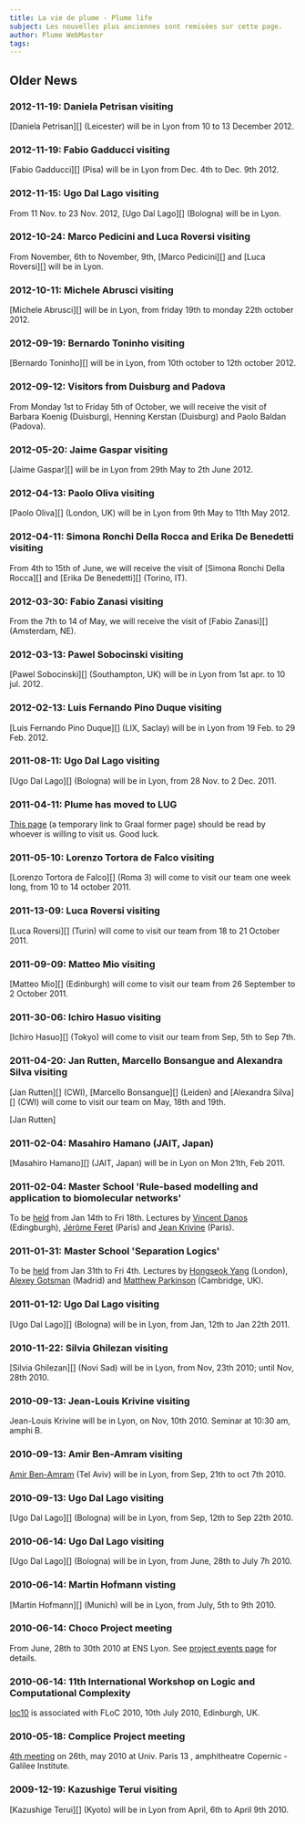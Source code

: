 ```yaml
---
title: La vie de plume - Plume life
subject: Les nouvelles plus anciennes sont remisées sur cette page.
author: Plume WebMaster
tags: 
---
```


## Older News

### 2012-11-19: Daniela Petrisan visiting

[Daniela Petrisan][] (Leicester) will be in Lyon from 10 to 13 December 2012.

### 2012-11-19: Fabio Gadducci visiting

[Fabio Gadducci][] (Pisa) will be in Lyon from Dec. 4th to Dec. 9th 2012.

### 2012-11-15: Ugo Dal Lago visiting

From 11 Nov. to 23 Nov. 2012, [Ugo Dal Lago][] (Bologna) will  be in Lyon.

### 2012-10-24: Marco Pedicini and Luca Roversi visiting

From November, 6th to November, 9th, [Marco Pedicini][] and [Luca Roversi][] will be in Lyon.

### 2012-10-11: Michele Abrusci visiting

[Michele Abrusci][] will be in Lyon, from friday 19th to monday 22th october 2012.

### 2012-09-19: Bernardo Toninho visiting

[Bernardo Toninho][] will be in Lyon, from 10th october to 12th october 2012.

### 2012-09-12: Visitors from Duisburg and Padova

From Monday 1st to Friday 5th of October, we will receive the visit of
Barbara Koenig (Duisburg), Henning Kerstan (Duisburg) and Paolo Baldan
(Padova).

### 2012-05-20: Jaime Gaspar visiting

[Jaime Gaspar][] will be in Lyon from 29th May to  2th June 2012.

### 2012-04-13: Paolo Oliva visiting

[Paolo Oliva][] (London, UK) will be in Lyon from 9th May to 11th May 2012.

### 2012-04-11: Simona Ronchi Della Rocca and Erika De Benedetti visiting

From 4th to 15th of June, we will receive the visit of [Simona Ronchi Della Rocca][] and [Erika De Benedetti][] (Torino, IT).

### 2012-03-30: Fabio Zanasi visiting

From the 7th to 14 of May, we will receive the visit of [Fabio Zanasi][] (Amsterdam, NE).

### 2012-03-13: Pawel Sobocinski visiting

[Pawel Sobocinski][] (Southampton, UK) will be in Lyon from 1st apr. to 10 jul. 2012.

### 2012-02-13: Luis Fernando Pino Duque visiting

[Luis Fernando Pino Duque][] (LIX, Saclay) will be in Lyon from 19 Feb. to 29 Feb. 2012.

### 2011-08-11: Ugo Dal Lago visiting

[Ugo Dal Lago][] (Bologna) will  be in Lyon, from 28 Nov. to 2 Dec. 2011.

### 2011-04-11: Plume has moved to LUG

[This page](http://graal.ens-lyon.fr/access.html) (a temporary link to Graal former page) should be read by whoever is willing to visit us. Good luck.

### 2011-05-10: Lorenzo Tortora de Falco visiting

[Lorenzo Tortora de Falco][] (Roma 3) will come to visit our team one week long, from 10 to 14 october 2011.

### 2011-13-09: Luca Roversi visiting

[Luca Roversi][] (Turin) will come to visit our team from 18 to 21 October 2011.

### 2011-09-09: Matteo Mio visiting

[Matteo Mio][] (Edinburgh) will come to visit our team from 26 September to 2 October 2011.

### 2011-30-06: Ichiro Hasuo visiting

[Ichiro Hasuo][] (Tokyo) will come to visit our team from Sep, 5th to Sep 7th.


### 2011-04-20: Jan Rutten, Marcello Bonsangue and Alexandra Silva visiting

[Jan Rutten][] (CWI), [Marcello Bonsangue][] (Leiden) and [Alexandra Silva][] (CWI) will come to visit our team on May, 18th and 19th.

[Jan Rutten]
### 2011-02-04: Masahiro Hamano (JAIT, Japan)

[Masahiro Hamano][] (JAIT, Japan) will be in Lyon on Mon 21th, Feb 2011.

### 2011-02-04: Master School 'Rule-based modelling and application to biomolecular networks'

To be [held](http://www.ens-lyon.fr/DI/?p=1204&lang=en) from Jan 14th to Fri 18th.
Lectures by [Vincent Danos](http://www.inf.ed.ac.uk/people/staff/Vincent_Danos.html) (Edingburgh),
[Jérôme Feret](http://www.di.ens.fr/~feret) (Paris) and
[Jean Krivine](http://http://www.pps.jussieu.fr/~jkrivine/homepage/Home.html) (Paris).

### 2011-01-31: Master School 'Separation Logics'

To be [held](http://www.ens-lyon.fr/DI/?p=1203&lang=en) from Jan 31th to Fri 4th.
Lectures by [Hongseok Yang](http://www.eecs.qmul.ac.uk/~hyang/Public/Home.html) (London),
[Alexey Gotsman](http://software.imdea.org/~gotsman/) (Madrid) and
[Matthew Parkinson](http://www.cl.cam.ac.uk/~mjp41/) (Cambridge, UK).

### 2011-01-12: Ugo Dal Lago visiting

[Ugo Dal Lago][] (Bologna) will  be in Lyon, from Jan, 12th to Jan 22th 2011.

### 2010-11-22: Silvia Ghilezan visiting

[Silvia Ghilezan][]  (Novi Sad) will  be in
Lyon, from Nov, 23th 2010; until Nov, 28th 2010.

### 2010-09-13: Jean-Louis Krivine visiting

Jean-Louis Krivine will  be in Lyon, on Nov, 10th 2010.  Seminar at 10:30 am,
amphi B.

### 2010-09-13: Amir Ben-Amram visiting

[Amir Ben-Amram](http://www2.mta.ac.il/~amirben/) (Tel Aviv) will be in Lyon,
from Sep, 21th to oct 7th 2010.

### 2010-09-13: Ugo Dal Lago visiting

[Ugo Dal Lago][] (Bologna) will  be in Lyon,
from Sep, 12th to Sep 22th 2010.

### 2010-06-14: Ugo Dal Lago visiting

[Ugo Dal Lago][] (Bologna) will  be in Lyon,
from June, 28th to July 7h 2010.

### 2010-06-14: Martin Hofmann visting

[Martin Hofmann][] (Munich) will  be in
Lyon, from July, 5th to 9th 2010.

### 2010-06-14: Choco Project meeting

From June, 28th to 30th 2010 at ENS Lyon. See
[project events page](http://choco.pps.jussieu.fr/events/) for details.

### 2010-06-14: 11th International Workshop on Logic and Computational Complexity

[loc10](http://web.comlab.ox.ac.uk/people/stephan.kreutzer/lcc10/) is
associated with FLoC 2010, 10th July 2010, Edinburgh, UK.

### 2010-05-18: Complice Project meeting

[4th meeting](http://www-lipn.univ-paris13.fr/complice/spip.php?article38) on
26th, may 2010 at Univ. Paris 13 , amphitheatre Copernic - Galilee Institute.

### 2009-12-19: Kazushige Terui visiting

[Kazushige Terui][]  (Kyoto) will be in
Lyon from April, 6th to April 9th 2010.

